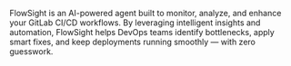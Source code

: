 FlowSight is an AI-powered agent built to monitor, analyze, and enhance your GitLab CI/CD workflows. By leveraging intelligent insights and automation, FlowSight helps DevOps teams identify bottlenecks, apply smart fixes, and keep deployments running smoothly — with zero guesswork.


